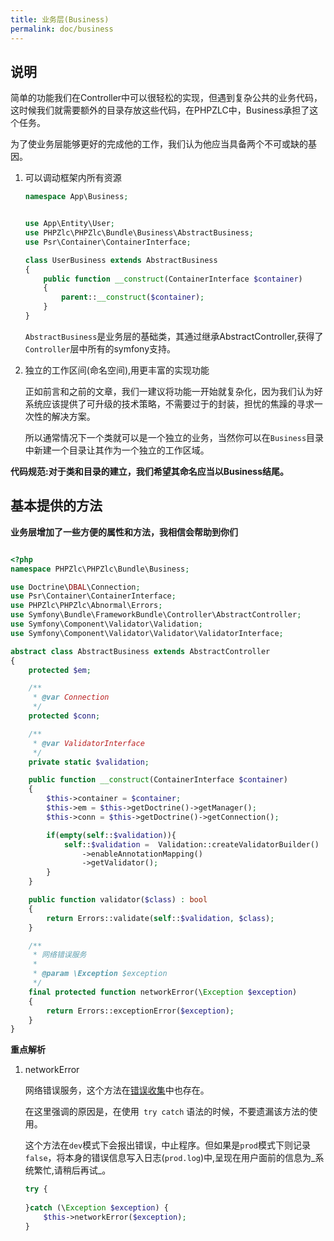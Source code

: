 ```yaml
---
title: 业务层(Business)
permalink: doc/business
---
```


## 说明

简单的功能我们在Controller中可以很轻松的实现，但遇到复杂公共的业务代码，这时候我们就需要额外的目录存放这些代码，在PHPZLC中，Business承担了这个任务。

为了使业务层能够更好的完成他的工作，我们认为他应当具备两个不可或缺的基因。

1. 可以调动框架内所有资源
 
    ```php
    namespace App\Business;
    
    
    use App\Entity\User;
    use PHPZlc\PHPZlc\Bundle\Business\AbstractBusiness;
    use Psr\Container\ContainerInterface;
    
    class UserBusiness extends AbstractBusiness
    {
        public function __construct(ContainerInterface $container)
        {
            parent::__construct($container);
        }
    }
    ```
   
    `AbstractBusiness`是业务层的基础类，其通过继承AbstractController,获得了`Controller`层中所有的symfony支持。
    
2. 独立的工作区间(命名空间),用更丰富的实现功能

   正如前言和之前的文章，我们一建议将功能一开始就复杂化，因为我们认为好系统应该提供了可升级的技术策略，不需要过于的封装，担忧的焦躁的寻求一次性的解决方案。
   
   所以通常情况下一个类就可以是一个独立的业务，当然你可以在`Business`目录中新建一个目录让其作为一个独立的工作区域。
    

**代码规范:对于类和目录的建立，我们希望其命名应当以Business结尾。**

## 基本提供的方法

   **业务层增加了一些方便的属性和方法，我相信会帮助到你们**
   
   
```php

<?php
namespace PHPZlc\PHPZlc\Bundle\Business;

use Doctrine\DBAL\Connection;
use Psr\Container\ContainerInterface;
use PHPZlc\PHPZlc\Abnormal\Errors;
use Symfony\Bundle\FrameworkBundle\Controller\AbstractController;
use Symfony\Component\Validator\Validation;
use Symfony\Component\Validator\Validator\ValidatorInterface;

abstract class AbstractBusiness extends AbstractController
{
    protected $em;

    /**
     * @var Connection
     */
    protected $conn;

    /**
     * @var ValidatorInterface
     */
    private static $validation;

    public function __construct(ContainerInterface $container)
    {
        $this->container = $container;
        $this->em = $this->getDoctrine()->getManager();
        $this->conn = $this->getDoctrine()->getConnection();

        if(empty(self::$validation)){
            self::$validation =  Validation::createValidatorBuilder()
                ->enableAnnotationMapping()
                ->getValidator();
        }
    }

    public function validator($class) : bool
    {
        return Errors::validate(self::$validation, $class);
    }

    /**
     * 网络错误服务
     *
     * @param \Exception $exception
     */
    final protected function networkError(\Exception $exception)
    {
        return Errors::exceptionError($exception);
    }
}
```

**重点解析**
  
1. networkError
  
    网络错误服务，这个方法在[错误收集](/doc/errors)中也存在。
    
    在这里强调的原因是，在使用` try catch` 语法的时候，不要遗漏该方法的使用。
    
    这个方法在`dev`模式下会报出错误，中止程序。但如果是`prod`模式下则记录`false`，将本身的错误信息写入日志(`prod.log`)中,呈现在用户面前的信息为_系统繁忙,请稍后再试_。
    
    ```php
    try {
        
    }catch (\Exception $exception) {
        $this->networkError($exception);
    } 
    ```